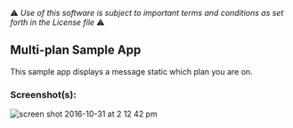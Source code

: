 :warning: *Use of this software is subject to important terms and conditions as set forth in the License file* :warning:

## Multi-plan Sample App

This sample app displays a message static which plan you are on.

### Screenshot(s):
![screen shot 2016-10-31 at 2 12 42 pm](https://cloud.githubusercontent.com/assets/2517811/19843218/3fa9689e-9f74-11e6-9ed2-2d0ffe408b46.png)
